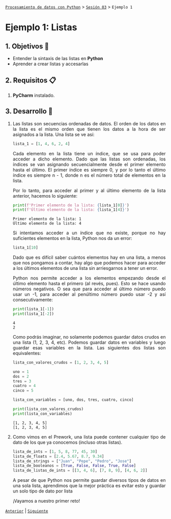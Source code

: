 [`Procesamiento de datos con Python`](../../Readme.md) > [`Sesión 03`](../Readme.md) > `Ejemplo 1`

# Ejemplo 1: Listas 

<div style="text-align: justify;">

## 1. Objetivos :dart:

- Entender la sintaxis de las listas en **Python**
- Aprender a crear listas y accesarlas

## 2. Requisitos :clipboard:

1. **PyCharm** instalado.

## 3. Desarrollo :rocket:

1. Las listas son secuencias ordenadas de datos. El orden de los datos en la lista es el mismo orden que tienen los datos a la hora de ser asignados a la lista. Una lista se ve así:

    ```python
    lista_1 = [1, 4, 6, 2, 4]
    ```

    Cada elemento en la lista tiene un índice, que se usa para poder acceder a dicho elemento. Dado que las listas son ordenadas, los índices se van asignando secuencialmente desde el primer elemento hasta el último. El primer índice es siempre 0, y por lo tanto el último índice es siempre n - 1, donde n es el número total de elementos en la lista.

    Por lo tanto, para acceder al primer y al último elemento de la lista anterior, hacemos lo siguiente:

    ```python
    print(f'Primer elemento de la lista: {lista_1[0]}')
    print(f'Último elemento de la lista: {lista_1[4]}')
    ```

    ```
    Primer elemento de la lista: 1
    Último elemento de la lista: 4
    ```

    Si intentamos acceder a un índice que no existe, porque no hay suficientes elementos en la lista, Python nos da un error:

    ```python
    lista_1[10]
    ```

    Dado que es difícil saber cuántos elementos hay en una lista, a menos que nos pongamos a contar, hay algo que podemos hacer para acceder a los últimos elementos de una lista sin arriesgarnos a tener un error.

    Python nos permite acceder a los elementos empezando desde el último elemento hasta el primero (al revés, pues). Esto se hace usando números negativos. O sea que para acceder al último número puedo usar un -1, para acceder al penúltimo número puedo usar -2 y así consecutivamente:

    ```python
    print(lista_1[-1])
    print(lista_1[-2])
    ```

    ```
    4
    2
    ```

    Como podrás imaginar, no solamente podemos guardar datos crudos en una lista (1, 2, 3, 4, etc). Podemos guardar datos en variables y luego guardar esas variables en la lista. Las siguientes dos listas son equivalentes:

    ```python
    lista_con_valores_crudos = [1, 2, 3, 4, 5]

    uno = 1
    dos = 2
    tres = 3
    cuatro = 4
    cinco = 5

    lista_con_variables = [uno, dos, tres, cuatro, cinco]

    print(lista_con_valores_crudos)
    print(lista_con_variables)
    ```

    ```
    [1, 2, 3, 4, 5]
    [1, 2, 3, 4, 5]
    ```

2. Como vimos en el Prework, una lista puede contener cualquier tipo de dato de los que ya conocemos (incluso otras listas).

    ```python
    lista_de_ints = [1, 5, 8, 77, 45, 30]
    lista_de_floats = [2.4, 5.67, 8.7, 9.34]
    lista_de_strings = ["Juan", "Pepe", "Pedro", "Jose"]
    lista_de_booleanos = [True, False, False, True, False]
    lista_de_listas_de_ints = [[3, 4, 6], [7, 8, 9], [4, 6, 2]]
    ```

    A pesar de que Python nos permite guardar diversos tipos de datos en una sola lista, aprendimos que la mejor práctica es evitar esto y guardar un solo tipo de dato por lista

    ¡Vayamos a nuestro primer reto!


[`Anterior`](../Readme.md) | [`Siguiente`](../Readme.md)

</div>